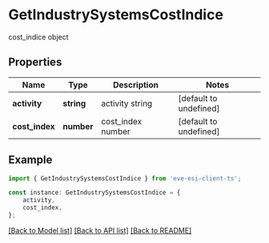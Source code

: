 # GetIndustrySystemsCostIndice

cost_indice object

## Properties

Name | Type | Description | Notes
------------ | ------------- | ------------- | -------------
**activity** | **string** | activity string | [default to undefined]
**cost_index** | **number** | cost_index number | [default to undefined]

## Example

```typescript
import { GetIndustrySystemsCostIndice } from 'eve-esi-client-ts';

const instance: GetIndustrySystemsCostIndice = {
    activity,
    cost_index,
};
```

[[Back to Model list]](../README.md#documentation-for-models) [[Back to API list]](../README.md#documentation-for-api-endpoints) [[Back to README]](../README.md)

